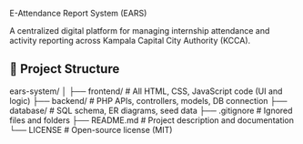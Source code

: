  E-Attendance Report System (EARS)

A centralized digital platform for managing internship attendance and activity reporting across Kampala Capital City Authority (KCCA).

## 📁 Project Structure

ears-system/
│
├── frontend/     # All HTML, CSS, JavaScript code (UI and logic)
├── backend/      # PHP APIs, controllers, models, DB connection
├── database/     # SQL schema, ER diagrams, seed data
├── .gitignore    # Ignored files and folders
├── README.md     # Project description and documentation
└── LICENSE       # Open-source license (MIT)

<!-- Inside <head> -->
<link rel="stylesheet" href="../styles/colors.css">
<link rel="stylesheet" href="../styles/buttons.css">

<link rel="stylesheet" href="../styles/forms.css">